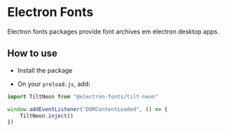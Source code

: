 # Electron Fonts

Electron fonts packages provide font archives em electron desktop apps.

## How to use

* Install the package

* On your `preload.js`, add:

```ts
import TiltNeon from "@electron-fonts/tilt-neon"

window.addEventListener("DOMContentLoaded", () => {
    TiltNeon.inject()
})
```